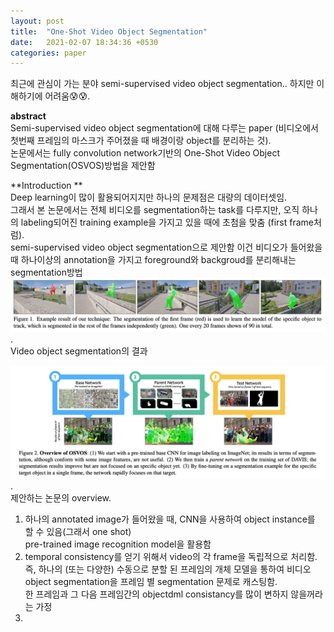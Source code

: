 ```yaml
---
layout: post
title:  "One-Shot Video Object Segmentation"
date:   2021-02-07 18:34:36 +0530
categories: paper
---
```


최근에 관심이 가는 분야 semi-supervised video object segmentation..
하지만 이해하기에 어려움😰😰.   

**abstract**  
Semi-supervised video object segmentation에 대해 다루는 paper (비디오에서 첫번째 프레임의 마스크가 주어졌을 때 배경이랑 object를 분리하는 것).  
논문에서는 fully convolution network기반의 One-Shot Video Object Segmentation(OSVOS)방법을 제안함  

**Introduction **  
Deep learning이 많이 활용되어지지만 하나의 문제점은 대량의 데이터셋임.  
그래서 본 논문에서는 전체 비디오를 segmentation하는 task를 다루지만, 오직 하나의 labeling되어진 training example을 가지고 있을 때에 초첨을 맞춤 (first frame처럼).  
semi-supervised video object segmentation으로 제안함 이건 비디오가 들어왔을 때 하나이상의 annotation을 가지고 foreground와 backgroud를 분리해내는 segmentation방법   
![img1](\assets\post\post8\img1.png).  
Video object segmentation의 결과



![img2](\assets\post\post8\img2.png).  
제안하는 논문의 overview. 

1. 하나의 annotated image가 들어왔을 때, CNN을 사용하여 object instance를 할 수 있음(그래서 one shot)  
   pre-trained image recognition model을 활용함 
2. temporal consistency를 얻기 위해서 video의 각 frame을 독립적으로 처리함.  
   즉, 하나의 (또는 다양한) 수동으로 분할 된 프레임의 개체 모델을 통하여 비디오 object segmentation을 프레임 별 segmentation 문제로 캐스팅함.   
   한 프레임과 그 다음 프레임간의 objectdml consistancy를 많이 변하지 않을꺼라는 가정
3. 

